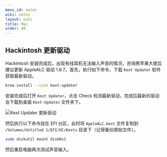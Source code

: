 ```yaml
---
menu_id: notes
wiki: notes
layout: wiki
title: Mac
order: 40
---
```


## Hackintosh 更新驱动

Hackintosh 安装完成后，出现有线耳机无法输入声音的情况，咨询黑苹果大佬后建议更新 AppleALC 驱动 1.8.7。首先，执行如下命令，下载 `Kext Updater` 软件获取最新驱动。

```bash
brew install --cask kext-updater
```

安装完成后打开 `Kext Updater`，点击 Check 检测最新驱动，完成后最新的驱动会下载到桌面 `Kext-Updates` 文件夹下。

![Kext Updater 更新驱动](/assets/blog/2023/11/14/1699923359.png)

然后执行以下命令挂在 EFI 分区，此时将 `AppleALC.kext` 文件复制到 `/Volumes/Untitled 1/EFI/OC/Kexts` 目录下（记得备份原始文件）。

```bash
sudo diskutil mount disk0s1
```

然后重启电脑再次测试声音输入。
